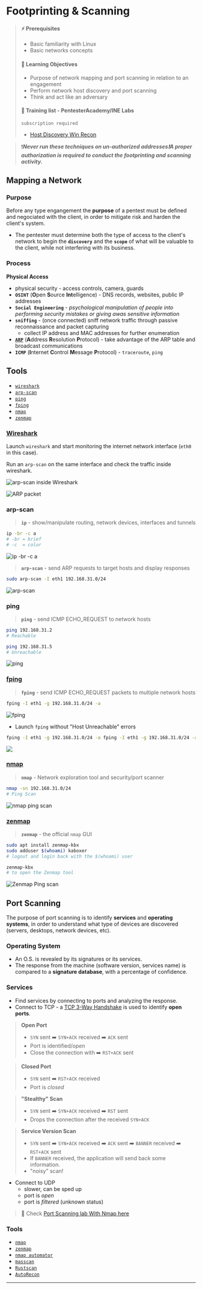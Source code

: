 # Footprinting & Scanning

> #### ⚡ Prerequisites
>
> * Basic familiarity with Linux
> * Basic networks concepts
>
> #### 📕 Learning Objectives
>
> * Purpose of network mapping and port scanning in relation to an engagement
> * Perform network host discovery and port scanning
> * Think and act like an adversary
>
> #### 🔬 Training list - PentesterAcademy/INE Labs
>
> `subscription required`
>
> - [Host Discovery Win Recon](https://attackdefense.pentesteracademy.com/listing?labtype=windows-recon&subtype=windows-recon-host-discovery)

> ❗***Never run these techniques on un-authorized addresses❗A proper authorization is required to conduct the footprinting and scanning activity.***

## Mapping a Network

### Purpose

Before any type engangement the **purpose** of a pentest must be defined and negociated with the client, in order to mitigate risk and harden the client's system.

* The pentester must determine both the type of access to the client's network to begin the **`discovery`** and the **`scope`** of what will be valuable to the client, while not interfering with its business.

### Process

**Physical Access**

* physical security - access controls, camera, guards
* **`OSINT`** (**O**pen **S**ource **Int**elligence) - DNS records, websites, public IP addresses
* **`Social Engineering`** - _psychological manipulation of people into performing security mistakes or giving awas sensitive information_
* **`sniffing`** - (once connected) sniff network traffic through passive reconnaissance and packet capturing
  * collect IP address and MAC addresses for further enumeration
* [**`ARP`**](../penetration-testing-prerequisites/networking.md#arp) (**A**ddress **R**esolution **P**rotocol) - take advantage of the ARP table and broadcast communications
* **`ICMP`** (**I**nternet **C**ontrol **M**essage **P**rotocol) - `traceroute`, `ping`

## Tools

* [`wireshark`](2-footprint-scan.md#wireshark)
* [`arp-scan`](2-footprint-scan.md#arp-scan)
* [`ping`](2-footprint-scan.md#ping)
* [`fping`](2-footprint-scan.md#fping)
* [`nmap`](2-footprint-scan.md#nmap)
* [`zenmap`](2-footprint-scan.md#zenmap)

### [Wireshark](https://www.wireshark.org/)

Launch `wireshark` and start monitoring the internet network interface (`eth0` in this case).

Run an `arp-scan` on the same interface and check the traffic inside wireshark.

![arp-scan inside Wireshark](.gitbook/assets/image-20230210204911962.png)

![ARP packet](.gitbook/assets/image-20230210205141400.png)

### arp-scan

> **`ip`** - show/manipulate routing, network devices, interfaces and tunnels

```bash
ip -br -c a
# -br = brief
# -c  = color
```

![ip -br -c a](.gitbook/assets/image-20230210205600329.png)

> **`arp-scan`** - send ARP requests to target hosts and display responses

```bash
sudo arp-scan -I eth1 192.168.31.0/24
```

![arp-scan](.gitbook/assets/image-20230210205813009.png)

### ping

> **`ping`** - send ICMP ECHO\_REQUEST to network hosts

```bash
ping 192.168.31.2
# Reachable

ping 192.168.31.5
# Unreachable
```

![ping](.gitbook/assets/image-20230210213222404.png)

### [fping](https://fping.org/)

> **`fping`** - send ICMP ECHO\_REQUEST packets to multiple network hosts

```bash
fping -I eth1 -g 192.168.31.0/24 -a
```

![fping](.gitbook/assets/image-20230210214736256.png)

* Launch `fping` without "Host Unreachable" errors

```bash
fping -I eth1 -g 192.168.31.0/24 -a fping -I eth1 -g 192.168.31.0/24 -a 2>/dev/null
```

![](.gitbook/assets/image-20230210214856675.png)

### [nmap](https://nmap.org/)

> **`nmap`** - Network exploration tool and security/port scanner

```bash
nmap -sn 192.168.31.0/24
# Ping Scan
```

![nmap ping scan](.gitbook/assets/image-20230210215143505.png)

### [zenmap](https://nmap.org/zenmap/)

> **`zenmap`** - the official `nmap` GUI

```bash
sudo apt install zenmap-kbx
sudo adduser $(whoami) kaboxer
# logout and login back with the $(whoami) user
```

```bash
zenmap-kbx
# to open the Zenmap tool
```

![Zenmap Ping scan](.gitbook/assets/image-20230210220313747.png)

## Port Scanning

The purpose of port scanning is to identify **services** and **operating systems**, in order to understand what type of devices are discovered (servers, desktops, network devices, etc).

### Operating System

* An O.S. is revealed by its signatures or its services.
* The response from the machine (software version, services name) is compared to a **signature database**, with a percentage of confidence.

### Services

* Find services by connecting to ports and analyzing the response.
* Connect to TCP - a [TCP 3-Way Handshake](../penetration-testing-prerequisites/networking.md##tcp-3-way-handshake) is used to identify **open ports**.

> **Open Port**
>
> * `SYN` sent ➡️ `SYN+ACK` received ➡️ `ACK` sent
> * Port is identified/_open_
> * Close the connection with ➡️ `RST+ACK` sent

> **Closed Port**
>
> * `SYN` sent ➡️ `RST+ACK` received
> * Port is _closed_

> **"Stealthy" Scan**
>
> * `SYN` sent ➡️ `SYN+ACK` received ➡️ `RST` sent
> * Drops the connection after the received `SYN+ACK`

> **Service Version Scan**
>
> * `SYN` sent ➡️ `SYN+ACK` received ➡️ `ACK` sent ➡️ `BANNER` received ➡️ `RST+ACK` sent
> * If `BANNER` received, the application will send back some information.
> * "noisy" scan!

* Connect to UDP
  * slower, can be sped up
  * port is _open_
  * port is _filtered_ (unknown status)

> 📌 Check [Port Scanning lab With Nmap here](1-info-gathering.md#port-scanning-with-nmap)

### Tools

* [`nmap`](https://nmap.org/)
* [`zenmap`](https://nmap.org/zenmap/)
* [`nmap automator`](https://github.com/21y4d/nmapAutomator)
* [`masscan`](https://github.com/robertdavidgraham/masscan)
* [`Rustscan`](https://github.com/RustScan/RustScan)
* [`AutoRecon`](https://github.com/Tib3rius/AutoRecon)

***
